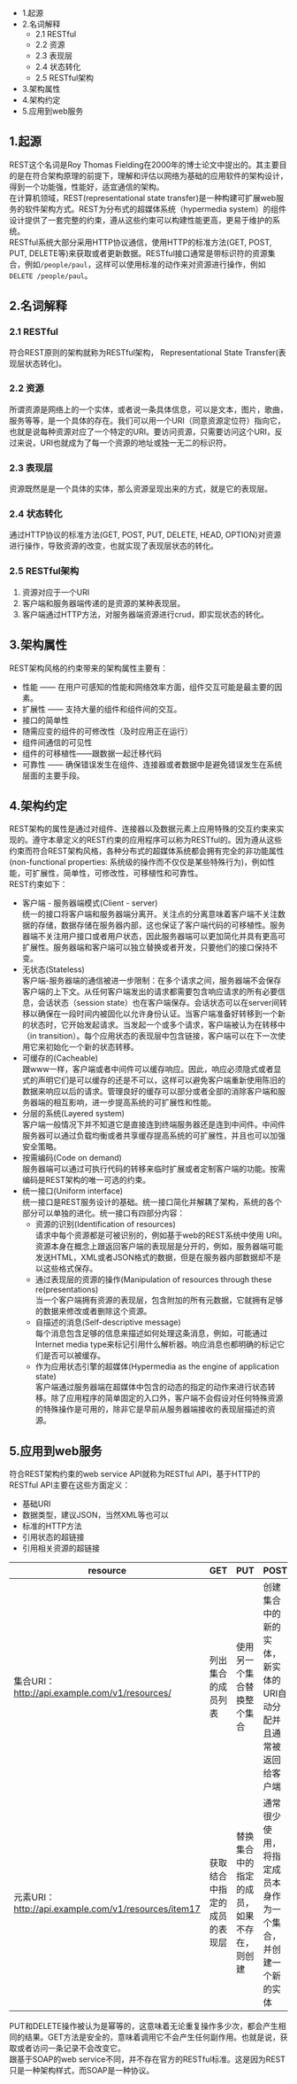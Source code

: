* 1.起源
* 2.名词解释
    * 2.1 RESTful
    * 2.2 资源
    * 2.3 表现层
    * 2.4 状态转化
    * 2.5 RESTful架构
* 3.架构属性
* 4.架构约定
* 5.应用到web服务

## 1.起源
REST这个名词是Roy Thomas Fielding在2000年的博士论文中提出的。其主要目的是在符合架构原理的前提下，理解和评估以网络为基础的应用软件的架构设计，得到一个功能强，性能好，适宜通信的架构。  
在计算机领域，REST(representational state transfer)是一种构建可扩展web服务的软件架构方式。REST为分布式的超媒体系统（hypermedia system）的组件设计提供了一套完整的约束，遵从这些约束可以构建性能更高，更易于维护的系统。   
RESTful系统大部分采用HTTP协议通信，使用HTTP的标准方法(GET, POST, PUT, DELETE等)来获取或者更新数据。RESTful接口通常是带标识符的资源集合，例如`/people/paul`，这样可以使用标准的动作来对资源进行操作，例如 `DELETE /people/paul`。

## 2.名词解释

### 2.1 RESTful
符合REST原则的架构就称为RESTful架构， Representational State Transfer(表现层状态转化)。

### 2.2 资源
所谓资源是网络上的一个实体，或者说一条具体信息，可以是文本，图片，歌曲，服务等等，是一个具体的存在。我们可以用一个URI（同意资源定位符）指向它，也就是说每种资源对应了一个特定的URI。要访问资源，只需要访问这个URI，反过来说，URI也就成为了每一个资源的地址或独一无二的标识符。

### 2.3 表现层
资源既然是是一个具体的实体，那么资源呈现出来的方式，就是它的表现层。

### 2.4 状态转化
通过HTTP协议的标准方法(GET, POST, PUT, DELETE, HEAD, OPTION)对资源进行操作，导致资源的改变，也就实现了表现层状态的转化。

### 2.5 RESTful架构
1. 资源对应于一个URI
2. 客户端和服务器端传递的是资源的某种表现层。
3. 客户端通过HTTP方法，对服务器端资源进行crud，即实现状态的转化。

## 3.架构属性
REST架构风格的约束带来的架构属性主要有：
* 性能 —— 在用户可感知的性能和网络效率方面，组件交互可能是最主要的因素。
* 扩展性 —— 支持大量的组件和组件间的交互。
* 接口的简单性
* 随需应变的组件的可修改性（及时应用正在运行）
* 组件间通信的可见性
* 组件的可移植性——跟数据一起迁移代码
* 可靠性 —— 确保错误发生在组件、连接器或者数据中是避免错误发生在系统层面的主要手段。

## 4.架构约定
REST架构的属性是通过对组件、连接器以及数据元素上应用特殊的交互约束来实现的。遵守本章定义的REST约束的应用程序可以称为RESTful的。因为遵从这些约束而符合REST架构风格，各种分布式的超媒体系统都会拥有完全的非功能属性(non-functional properties: 系统级的操作而不仅仅是某些特殊行为)，例如性能，可扩展性，简单性，可修改性，可移植性和可靠性。    
REST约束如下：
* 客户端 - 服务器端模式(Client - server)   
    统一的接口将客户端和服务器端分离开。关注点的分离意味着客户端不关注数据的存储，数据存储在服务器内部，这也保证了客户端代码的可移植性。服务器端不关注用户接口或者用户状态，因此服务器端可以更加简化并具有更高可扩展性。服务器端和客户端可以独立替换或者开发，只要他们的接口保持不变。
* 无状态(Stateless)    
    客户端-服务器端的通信被进一步限制：在多个请求之间，服务器端不会保存客户端的上下文。从任何客户端发出的请求都需要包含响应请求的所有必要信息，会话状态（session state）也在客户端保存。会话状态可以在server间转移以确保在一段时间内被固化以允许身份认证。当客户端准备好转移到一个新的状态时，它开始发起请求。当发起一个或多个请求，客户端被认为在转移中（in transition）。每个应用状态的表现层中包含链接，客户端可以在下一次使用它来初始化一个新的状态转移。
* 可缓存的(Cacheable)  
    跟www一样，客户端或者中间件可以缓存响应。因此，响应必须隐式或者显式的声明它们是可以缓存的还是不可以，这样可以避免客户端重新使用陈旧的数据来响应以后的请求。管理良好的缓存可以部分或者全部的消除客户端和服务器端的相互影响，进一步提高系统的可扩展性和性能。
* 分层的系统(Layered system)  
    客户端一般情况下并不知道它是直接连到终端服务器还是连到中间件。中间件服务器可以通过负载均衡或者共享缓存提高系统的可扩展性，并且也可以加强安全策略。
* 按需编码(Code on demand)    
    服务器端可以通过可执行代码的转移来临时扩展或者定制客户端的功能。按需编码是REST架构的唯一可选的约束。
* 统一接口(Uniform interface)    
    统一接口是REST服务设计的基础。统一接口简化并解耦了架构，系统的各个部分可以单独的进化。统一接口有四部分内容：
    * 资源的识别(Identification of resources)    
        请求中每个资源都是可被识别的，例如基于web的REST系统中使用 URI。资源本身在概念上跟返回客户端的表现层是分开的，例如，服务器端可能发送HTML，XML或者JSON格式的数据，但是在服务器内部数据却不是以这些格式保存。
    * 通过表现层的资源的操作(Manipulation of resources through these re(presentations)    
        当一个客户端拥有资源的表现层，包含附加的所有元数据，它就拥有足够的数据来修改或者删除这个资源。
    * 自描述的消息(Self-descriptive message)  
        每个消息包含足够的信息来描述如何处理这条消息，例如，可能通过Internet media type来标记引用什么解析器。响应消息也都明确的标记它们是否可以被缓存。
    * 作为应用状态引擎的超媒体(Hypermedia as the engine of application state)  
        客户端通过服务器端在超媒体中包含的动态的指定的动作来进行状态转移。除了应用程序的简单固定的入口外，客户端不会假设对任何特殊资源的特殊操作是可用的，除非它是早前从服务器端接收的表现层描述的资源。

## 5.应用到web服务
符合REST架构约束的web service API就称为RESTful API，基于HTTP的RESTful API主要在这些方面定义：
* 基础URI
* 数据类型，建议JSON，当然XML等也可以
* 标准的HTTP方法
* 引用状态的超链接
* 引用相关资源的超链接

|         resource|              GET |               PUT |              POST |         DELETE|
|----------|----|-----|------|--------|
|集合URI：http://api.example.com/v1/resources/  | 列出集合的成员列表 | 使用另一个集合替换整个集合  | 创建集合中的新的实体，新实体的URI自动分配并且通常被返回给客户端 | 删除整个集合。|
|元素URI：http://api.example.com/v1/resources/item17 | 获取结合中指定的成员的表现层 | 替换集合中的指定的成员，如果不存在，则创建 | 通常很少使用，将指定成员本身作为一个集合，并创建一个新的实体 | 删除集合中的指定成员|

    

PUT和DELETE操作被认为是幂等的，这意味着无论重复操作多少次，都会产生相同的结果。GET方法是安全的，意味着调用它不会产生任何副作用。也就是说，获取或者访问一条记录不会改变它。   
跟基于SOAP的web service不同，并不存在官方的RESTful标准。这是因为REST只是一种架构样式，而SOAP是一种协议。

